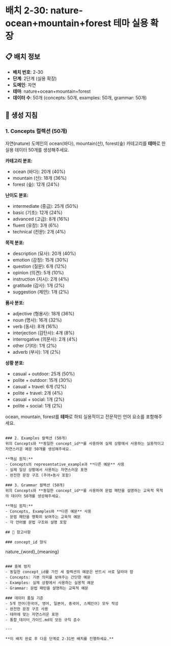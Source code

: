 # 배치 2-30: nature-ocean+mountain+forest 테마 실용 확장

## 📋 배치 정보
- **배치 번호**: 2-30
- **단계**: 2단계 (실용 확장)
- **도메인**: 자연
- **테마**: nature+ocean+mountain+forest
- **데이터 수**: 50개 (concepts: 50개, examples: 50개, grammar: 50개)

## 🎯 생성 지침

### 1. Concepts 컬렉션 (50개)
자연(nature) 도메인의 ocean(바다), mountain(산), forest(숲) 카테고리를 **테마**로 한 실용 데이터 50개를 생성해주세요.

**카테고리 분포:**
- ocean (바다): 20개 (40%)
- mountain (산): 18개 (36%)
- forest (숲): 12개 (24%)

**난이도 분포:**
- intermediate (중급): 25개 (50%)
- basic (기초): 12개 (24%)
- advanced (고급): 8개 (16%)
- fluent (유창): 3개 (6%)
- technical (전문): 2개 (4%)

**목적 분포:**
- description (묘사): 20개 (40%)
- emotion (감정): 15개 (30%)
- question (질문): 6개 (12%)
- opinion (의견): 5개 (10%)
- instruction (지시): 2개 (4%)
- gratitude (감사): 1개 (2%)
- suggestion (제안): 1개 (2%)

**품사 분포:**
- adjective (형용사): 18개 (36%)
- noun (명사): 16개 (32%)
- verb (동사): 8개 (16%)
- interjection (감탄사): 4개 (8%)
- interrogative (의문사): 2개 (4%)
- other (기타): 1개 (2%)
- adverb (부사): 1개 (2%)

**상황 분포:**
- casual + outdoor: 25개 (50%)
- polite + outdoor: 15개 (30%)
- casual + travel: 6개 (12%)
- polite + travel: 2개 (4%)
- casual + social: 1개 (2%)
- polite + social: 1개 (2%)

ocean, mountain, forest를 **테마**로 하되 실용적이고 전문적인 언어 요소를 포함해주세요.

```

### 2. Examples 컬렉션 (50개)
위의 Concepts와 **동일한 concept_id**를 사용하여 실제 상황에서 사용하는 실용적이고 자연스러운 예문 50개를 생성해주세요.

**핵심 원칙:**
- Concepts의 representative_example과 **다른 예문** 사용
- 실제 일상 상황에서 사용하는 자연스러운 표현
- 완전한 문장 구조 (주어+동사 포함)

### 3. Grammar 컬렉션 (50개)
위의 Concepts와 **동일한 concept_id**를 사용하여 문법 패턴을 설명하는 교육적 목적의 데이터 50개를 생성해주세요.

**핵심 원칙:**
- Concepts, Examples와 **다른 예문** 사용
- 문법 패턴을 명확히 보여주는 교육적 예문
- 각 언어별 문법 구조와 설명 포함

## 📝 참고사항

### concept_id 형식
```
nature_{word}_{meaning}
```

### 중복 방지
- 동일한 concept_id를 가진 세 컬렉션의 예문은 반드시 서로 달라야 함
- Concepts: 기본 의미를 보여주는 간단한 예문
- Examples: 실제 상황에서 사용하는 실용적 예문  
- Grammar: 문법 패턴을 설명하는 교육적 예문

### 데이터 품질 기준
- 5개 언어(한국어, 영어, 일본어, 중국어, 스페인어) 모두 작성
- 완전한 문장 구조 사용
- 테마에 맞는 자연스러운 표현
- 통합_데이터_가이드.md의 모든 규칙 준수

---

**이 배치 완료 후 다음 단계로 2-31번 배치를 진행하세요.**